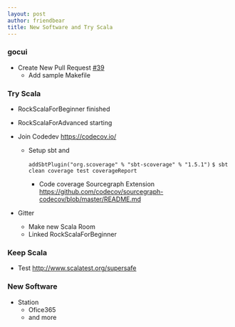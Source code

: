 ```yaml
---
layout: post
author: friendbear
title: New Software and Try Scala
---
```


### gocui
- Create New Pull Request [#39](https://github.com/skanehira/docui/issues/39)
  - Add sample Makefile

### Try Scala

- RockScalaForBeginner finished
- RockScalaForAdvanced starting

- Join Codedev  <https://codecov.io/>
  - Setup sbt and 

    `addSbtPlugin("org.scoverage" % "sbt-scoverage" % "1.5.1")`
    `$ sbt clean coverage test coverageReport`

    - Code coverage Sourcegraph Extension <https://github.com/codecov/sourcegraph-codecov/blob/master/README.md>

- Gitter
  - Make new Scala Room
  - Linked RockScalaForBeginner

### Keep Scala
- Test <http://www.scalatest.org/supersafe>


### New Software
- Station
  - Ofice365
  - and more
